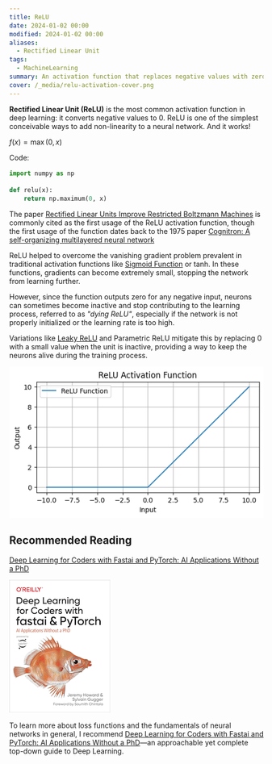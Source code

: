 ```yaml
---
title: ReLU
date: 2024-01-02 00:00
modified: 2024-01-02 00:00
aliases:
  - Rectified Linear Unit
tags:
  - MachineLearning
summary: An activation function that replaces negative values with zero
cover: /_media/relu-activation-cover.png
---
```


**Rectified Linear Unit (ReLU)** is the most common activation function in deep learning: it converts negative values to 0. ReLU is one of the simplest conceivable ways to add non-linearity to a neural network. And it works!

$f(x)= \max(0,x)$

Code:

```python
import numpy as np

def relu(x):
    return np.maximum(0, x)
```

The paper [Rectified Linear Units Improve Restricted Boltzmann Machines](https://www.cs.toronto.edu/~fritz/absps/reluICML.pdf) is commonly cited as the first usage of the ReLU activation function, though the first usage of the function dates back to the 1975 paper [Cognitron: A self-organizing multilayered neural network](https://link.springer.com/article/10.1007/BF00342633)

ReLU helped to overcome the vanishing gradient problem prevalent in traditional activation functions like [Sigmoid Function](sigmoid-function.md) or tanh. In these functions, gradients can become extremely small, stopping the network from learning further.
 
However, since the function outputs zero for any negative input, neurons can sometimes become inactive and stop contributing to the learning process, referred to as *"dying ReLU"*, especially if the network is not properly initialized or the learning rate is too high.

Variations like [Leaky ReLU](leaky-relu.md) and Parametric ReLU mitigate this by replacing 0 with a small value when the unit is inactive, providing a way to keep the neurons alive during the training process.

![ReLU plot](../_media/relu-activation-plot.png)
## Recommended Reading

[Deep Learning for Coders with Fastai and PyTorch: AI Applications Without a PhD](https://amzn.to/3Svowuu)

![Deep Learning for Coders with fastai & PyTorch](../_media/deep-learning-for-coders-book-cover.png)

To learn more about loss functions and the fundamentals of neural networks in general, I recommend [Deep Learning for Coders with Fastai and PyTorch: AI Applications Without a PhD](https://amzn.to/3Svowuu)—an approachable yet complete top-down guide to Deep Learning. 